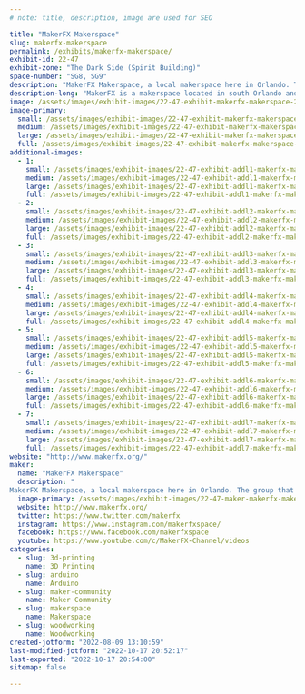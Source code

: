 ```yaml
---
# note: title, description, image are used for SEO

title: "MakerFX Makerspace"
slug: makerfx-makerspace
permalink: /exhibits/makerfx-makerspace/
exhibit-id: 22-47
exhibit-zone: "The Dark Side (Spirit Building)"
space-number: "SG8, SG9"
description: "MakerFX Makerspace, a local makerspace here in Orlando. The group that produces MakerFaire Orlando!"
description-long: "MakerFX is a makerspace located in south Orlando and is the group that produces MakerFaire Orlando! Stop by and see the latest creations from MakerFX Makerspace, learn about the community efforts we participate in, and learn more about our makerspace."
image: /assets/images/exhibit-images/22-47-exhibit-makerfx-makerspace-21-120-exhibit-makerfx-makerspace-51382000813-e8bbcb283f-c-large-large.jpg
image-primary: 
  small: /assets/images/exhibit-images/22-47-exhibit-makerfx-makerspace-21-120-exhibit-makerfx-makerspace-51382000813-e8bbcb283f-c-large-small.jpg
  medium: /assets/images/exhibit-images/22-47-exhibit-makerfx-makerspace-21-120-exhibit-makerfx-makerspace-51382000813-e8bbcb283f-c-large-medium.jpg
  large: /assets/images/exhibit-images/22-47-exhibit-makerfx-makerspace-21-120-exhibit-makerfx-makerspace-51382000813-e8bbcb283f-c-large-large.jpg
  full: /assets/images/exhibit-images/22-47-exhibit-makerfx-makerspace-21-120-exhibit-makerfx-makerspace-51382000813-e8bbcb283f-c-large-full.jpg
additional-images: 
  - 1:
    small: /assets/images/exhibit-images/22-47-exhibit-addl1-makerfx-makerspace-32031803297-90921e99fe-c-small.jpg
    medium: /assets/images/exhibit-images/22-47-exhibit-addl1-makerfx-makerspace-32031803297-90921e99fe-c-medium.jpg
    large: /assets/images/exhibit-images/22-47-exhibit-addl1-makerfx-makerspace-32031803297-90921e99fe-c-large.jpg
    full: /assets/images/exhibit-images/22-47-exhibit-addl1-makerfx-makerspace-32031803297-90921e99fe-c-full.jpg
  - 2:
    small: /assets/images/exhibit-images/22-47-exhibit-addl2-makerfx-makerspace-33136375358-efab3c1b35-c-small.jpg
    medium: /assets/images/exhibit-images/22-47-exhibit-addl2-makerfx-makerspace-33136375358-efab3c1b35-c-medium.jpg
    large: /assets/images/exhibit-images/22-47-exhibit-addl2-makerfx-makerspace-33136375358-efab3c1b35-c-large.jpg
    full: /assets/images/exhibit-images/22-47-exhibit-addl2-makerfx-makerspace-33136375358-efab3c1b35-c-full.jpg
  - 3:
    small: /assets/images/exhibit-images/22-47-exhibit-addl3-makerfx-makerspace-41209080004-046a8d85f5-c-small.jpg
    medium: /assets/images/exhibit-images/22-47-exhibit-addl3-makerfx-makerspace-41209080004-046a8d85f5-c-medium.jpg
    large: /assets/images/exhibit-images/22-47-exhibit-addl3-makerfx-makerspace-41209080004-046a8d85f5-c-large.jpg
    full: /assets/images/exhibit-images/22-47-exhibit-addl3-makerfx-makerspace-41209080004-046a8d85f5-c-full.jpg
  - 4:
    small: /assets/images/exhibit-images/22-47-exhibit-addl4-makerfx-makerspace-42078989021-3df415e95f-c-small.jpg
    medium: /assets/images/exhibit-images/22-47-exhibit-addl4-makerfx-makerspace-42078989021-3df415e95f-c-medium.jpg
    large: /assets/images/exhibit-images/22-47-exhibit-addl4-makerfx-makerspace-42078989021-3df415e95f-c-large.jpg
    full: /assets/images/exhibit-images/22-47-exhibit-addl4-makerfx-makerspace-42078989021-3df415e95f-c-full.jpg
  - 5:
    small: /assets/images/exhibit-images/22-47-exhibit-addl5-makerfx-makerspace-46989017801-0672677413-c-small.jpg
    medium: /assets/images/exhibit-images/22-47-exhibit-addl5-makerfx-makerspace-46989017801-0672677413-c-medium.jpg
    large: /assets/images/exhibit-images/22-47-exhibit-addl5-makerfx-makerspace-46989017801-0672677413-c-large.jpg
    full: /assets/images/exhibit-images/22-47-exhibit-addl5-makerfx-makerspace-46989017801-0672677413-c-full.jpg
  - 6:
    small: /assets/images/exhibit-images/22-47-exhibit-addl6-makerfx-makerspace-50675528581-ac0c7ab591-c-small.jpg
    medium: /assets/images/exhibit-images/22-47-exhibit-addl6-makerfx-makerspace-50675528581-ac0c7ab591-c-medium.jpg
    large: /assets/images/exhibit-images/22-47-exhibit-addl6-makerfx-makerspace-50675528581-ac0c7ab591-c-large.jpg
    full: /assets/images/exhibit-images/22-47-exhibit-addl6-makerfx-makerspace-50675528581-ac0c7ab591-c-full.jpg
  - 7:
    small: /assets/images/exhibit-images/22-47-exhibit-addl7-makerfx-makerspace-img-4282-1-small.jpg
    medium: /assets/images/exhibit-images/22-47-exhibit-addl7-makerfx-makerspace-img-4282-1-medium.jpg
    large: /assets/images/exhibit-images/22-47-exhibit-addl7-makerfx-makerspace-img-4282-1-large.jpg
    full: /assets/images/exhibit-images/22-47-exhibit-addl7-makerfx-makerspace-img-4282-1-full.jpg
website: "http://www.makerfx.org/"
maker: 
  name: "MakerFX Makerspace"
  description: "
MakerFX Makerspace, a local makerspace here in Orlando. The group that produces MakerFaire Orlando!"
  image-primary: /assets/images/exhibit-images/22-47-maker-makerfx-makerspace-oip-medium.jpg
  website: http://www.makerfx.org/
  twitter: https://www.twitter.com/makerfx
  instagram: https://www.instagram.com/makerfxspace/
  facebook: https://www.facebook.com/makerfxspace
  youtube: https://www.youtube.com/c/MakerFX-Channel/videos
categories: 
  - slug: 3d-printing
    name: 3D Printing
  - slug: arduino
    name: Arduino
  - slug: maker-community
    name: Maker Community
  - slug: makerspace
    name: Makerspace
  - slug: woodworking
    name: Woodworking
created-jotform: "2022-08-09 13:10:59"
last-modified-jotform: "2022-10-17 20:52:17"
last-exported: "2022-10-17 20:54:00"
sitemap: false

---
```

